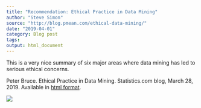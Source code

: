 ```yaml
---
title: "Recommendation: Ethical Practice in Data Mining"
author: "Steve Simon"
source: "http://blog.pmean.com/ethical-data-mining/"
date: "2019-04-01"
category: Blog post
tags: 
output: html_document
---
```


This is a very nice summary of six major areas where data mining has led
to serious ethical concerns.

<!---More--->

Peter Bruce. Ethical Practice in Data Mining. Statistics.com blog, March
28, 2019. Available in [html
format](https://www.statistics.com/blog/1/1553803419-ethical-practice-in-data-mining/).

![](../../../web/images/ethical-data-mining01.png)





